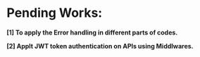 <h1>Pending Works:</h1>
<B>
[1] To apply the Error handling in different parts of codes.

[2] Applt JWT token authentication on APIs using Middlwares.
</B>
